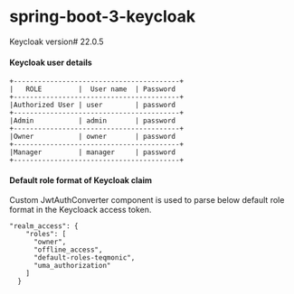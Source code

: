# spring-boot-3-keycloak

Keycloak version# 22.0.5

#### Keycloak user details

```
+-----------------------------------------+
|   ROLE         |  User name  | Password
+-----------------------------------------+
|Authorized User | user        | password
+-----------------------------------------+
|Admin           | admin       | password
+-----------------------------------------+
|Owner           | owner       | password
+-----------------------------------------+
|Manager         | manager     | password
+-----------------------------------------+
```
#### Default role format of Keycloak claim
Custom JwtAuthConverter component is used to parse below default role format in the Keycloack access token.
```
"realm_access": {
    "roles": [
      "owner",
      "offline_access",
      "default-roles-teqmonic",
      "uma_authorization"
    ]
  }
```
